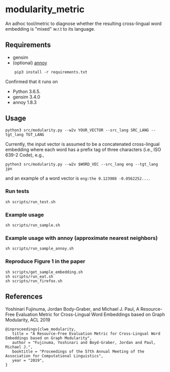 # modularity_metric
An adhoc tool/metric to diagnose whether the resulting cross-lingual word embedding is "mixed" w.r.t to its language. 

## Requirements
* gensim
* (optional) [annoy](https://github.com/spotify/annoy)
```
    pip3 install -r requirements.txt
```

Confirmed that it runs on 
* Python 3.6.5.
* gensim 3.4.0
* annoy 1.8.3

## Usage
```
python3 src/modularity.py --w2v YOUR_VECTOR --src_lang SRC_LANG --tgt_lang TGT_LANG
```
Currently, the input vector is assumed to be a concatenated cross-lingual embedding where each word has a prefix tag of three characters (i.e., ISO 639-2 Code), e.g., 
```
python3 src/modularity.py --w2v $WORD_VEC --src_lang eng --tgt_lang jpn
```
and an example of a word vector is `eng:the 0.123988 -0.0562252...`. 

### Run tests
```
sh scripts/run_test.sh
```

### Example usage
```
sh scripts/run_sample.sh
```

### Example usage with annoy (approximate nearest neighbors)
```
sh scripts/run_sample_annoy.sh
```

### Reproduce Figure 1 in the paper
```
sh scripts/get_sample_embedding.sh
sh scripts/run_eat.sh
sh scripts/run_firefox.sh
```

## References
Yoshinari Fujinuma, Jordan Body-Graber, and Michael J. Paul, A Resource-Free Evaluation Metric for Cross-Lingual Word Embeddings based on Graph Modularity, ACL 2019
```
@inproceedings{clwe_modularity,
   title = "A Resource-Free Evaluation Metric for Cross-Lingual Word Embeddings based on Graph Modularity",
   author = "Fujinuma, Yoshinari and Boyd-Graber, Jordan and Paul, Michael J.",
   booktitle = "Proceedings of the 57th Annual Meeting of the Association for Computational Linguistics",
   year = "2019",
}
```
